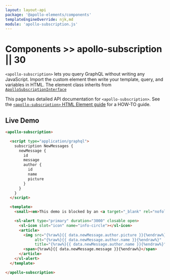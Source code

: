 ```yaml
---
layout: layout-api
package: '@apollo-elements/components'
templateEngineOverride: njk,md
module: 'apollo-subscription.js'
---
```


# Components >> apollo-subscription || 30

`<apollo-subscription>` lets you query GraphQL without writing any JavaScript. Import the custom element then write your template, query, and variables in HTML. The element class inherits from [`ApolloSubscriptionInterface`](/api/interfaces/subscription/)

<inline-notification type="tip">

This page has detailed API documentation for `<apollo-subscription>`. See the [`<apollo-subscription>` HTML Element guide](/guides/usage/subscriptions/html/) for a HOW-TO guide.

</inline-notification>

## Live Demo

```html playground subscription-component index.html
<apollo-subscription>

  <script type="application/graphql">
    subscription NewMessages {
      newMessage {
        id
        message
        author {
          id
          name
          picture
        }
      }
    }
  </script>

  <template>
    <small><em>This demo is blocked by an <a target="_blank" rel="nofollow noreferer" href="https://github.com/apollographql/apollo-feature-requests/issues/299">issue in <code>SchemaLink</code></a>.</small>

    <sl-alert type="primary" duration="3000" closable open>
      <sl-icon slot="icon" name="info-circle"></sl-icon>
      <article>
        <img src="{%raw%}{{ data.newMessage.author.picture }}{%endraw%}"
             alt="{%raw%}{{ data.newMessage.author.name }}{%endraw%}"
             title="{%raw%}{{ data.newMessage.author.name }}{%endraw%}"/>
        <span>{%raw%}{{ data.newMessage.message }}{%endraw%}</span>
      </article>
    </sl-alert>
  </template>

</apollo-subscription>
```
